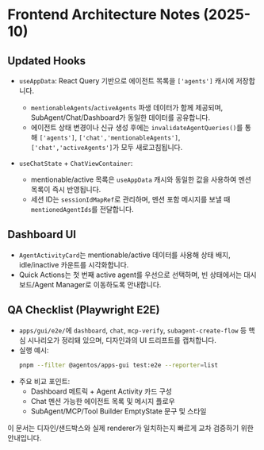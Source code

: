 # Frontend Architecture Notes (2025-10)

## Updated Hooks

- `useAppData`: React Query 기반으로 에이전트 목록을 `['agents']` 캐시에 저장합니다.
  - `mentionableAgents`/`activeAgents` 파생 데이터가 함께 제공되며, SubAgent/Chat/Dashboard가 동일한 데이터를 공유합니다.
  - 에이전트 상태 변경이나 신규 생성 후에는 `invalidateAgentQueries()`를 통해 `['agents']`, `['chat','mentionableAgents']`, `['chat','activeAgents']`가 모두 새로고침됩니다.

- `useChatState` + `ChatViewContainer`:
  - mentionable/active 목록은 `useAppData` 캐시와 동일한 값을 사용하여 멘션 목록이 즉시 반영됩니다.
  - 세션 ID는 `sessionIdMapRef`로 관리하며, 멘션 포함 메시지를 보낼 때 `mentionedAgentIds`를 전달합니다.

## Dashboard UI

- `AgentActivityCard`는 mentionable/active 데이터를 사용해 상태 배지, idle/inactive 카운트를 시각화합니다.
- Quick Actions는 첫 번째 active agent를 우선으로 선택하며, 빈 상태에서는 대시보드/Agent Manager로 이동하도록 안내합니다.

## QA Checklist (Playwright E2E)

- `apps/gui/e2e/`에 `dashboard`, `chat`, `mcp-verify`, `subagent-create-flow` 등 핵심 시나리오가 정리돼 있으며, 디자인과의 UI 드리프트를 캡처합니다.
- 실행 예시:
  ```bash
  pnpm --filter @agentos/apps-gui test:e2e --reporter=list
  ```
- 주요 비교 포인트:
  - Dashboard 메트릭 + Agent Activity 카드 구성
  - Chat 멘션 가능한 에이전트 목록 및 메시지 플로우
  - SubAgent/MCP/Tool Builder EmptyState 문구 및 스타일

이 문서는 디자인/샌드박스와 실제 renderer가 일치하는지 빠르게 교차 검증하기 위한 안내입니다.
